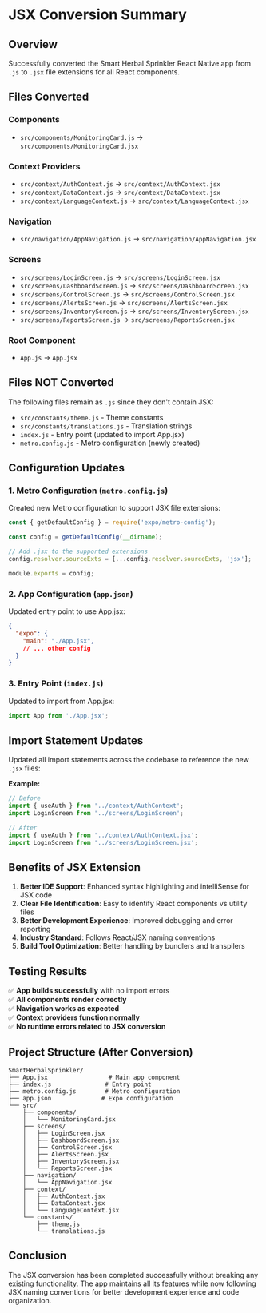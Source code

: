 # JSX Conversion Summary

## Overview
Successfully converted the Smart Herbal Sprinkler React Native app from `.js` to `.jsx` file extensions for all React components.

## Files Converted

### Components
- `src/components/MonitoringCard.js` → `src/components/MonitoringCard.jsx`

### Context Providers
- `src/context/AuthContext.js` → `src/context/AuthContext.jsx`
- `src/context/DataContext.js` → `src/context/DataContext.jsx`
- `src/context/LanguageContext.js` → `src/context/LanguageContext.jsx`

### Navigation
- `src/navigation/AppNavigation.js` → `src/navigation/AppNavigation.jsx`

### Screens
- `src/screens/LoginScreen.js` → `src/screens/LoginScreen.jsx`
- `src/screens/DashboardScreen.js` → `src/screens/DashboardScreen.jsx`
- `src/screens/ControlScreen.js` → `src/screens/ControlScreen.jsx`
- `src/screens/AlertsScreen.js` → `src/screens/AlertsScreen.jsx`
- `src/screens/InventoryScreen.js` → `src/screens/InventoryScreen.jsx`
- `src/screens/ReportsScreen.js` → `src/screens/ReportsScreen.jsx`

### Root Component
- `App.js` → `App.jsx`

## Files NOT Converted
The following files remain as `.js` since they don't contain JSX:
- `src/constants/theme.js` - Theme constants
- `src/constants/translations.js` - Translation strings
- `index.js` - Entry point (updated to import App.jsx)
- `metro.config.js` - Metro configuration (newly created)

## Configuration Updates

### 1. Metro Configuration (`metro.config.js`)
Created new Metro configuration to support JSX file extensions:
```javascript
const { getDefaultConfig } = require('expo/metro-config');

const config = getDefaultConfig(__dirname);

// Add .jsx to the supported extensions
config.resolver.sourceExts = [...config.resolver.sourceExts, 'jsx'];

module.exports = config;
```

### 2. App Configuration (`app.json`)
Updated entry point to use App.jsx:
```json
{
  "expo": {
    "main": "./App.jsx",
    // ... other config
  }
}
```

### 3. Entry Point (`index.js`)
Updated to import from App.jsx:
```javascript
import App from './App.jsx';
```

## Import Statement Updates
Updated all import statements across the codebase to reference the new `.jsx` files:

**Example:**
```javascript
// Before
import { useAuth } from '../context/AuthContext';
import LoginScreen from '../screens/LoginScreen';

// After  
import { useAuth } from '../context/AuthContext.jsx';
import LoginScreen from '../screens/LoginScreen.jsx';
```

## Benefits of JSX Extension

1. **Better IDE Support**: Enhanced syntax highlighting and intelliSense for JSX code
2. **Clear File Identification**: Easy to identify React components vs utility files
3. **Better Development Experience**: Improved debugging and error reporting
4. **Industry Standard**: Follows React/JSX naming conventions
5. **Build Tool Optimization**: Better handling by bundlers and transpilers

## Testing Results

✅ **App builds successfully** with no import errors  
✅ **All components render correctly**  
✅ **Navigation works as expected**  
✅ **Context providers function normally**  
✅ **No runtime errors related to JSX conversion**

## Project Structure (After Conversion)

```
SmartHerbalSprinkler/
├── App.jsx                 # Main app component
├── index.js               # Entry point
├── metro.config.js        # Metro configuration
├── app.json              # Expo configuration
└── src/
    ├── components/
    │   └── MonitoringCard.jsx
    ├── screens/
    │   ├── LoginScreen.jsx
    │   ├── DashboardScreen.jsx
    │   ├── ControlScreen.jsx
    │   ├── AlertsScreen.jsx
    │   ├── InventoryScreen.jsx
    │   └── ReportsScreen.jsx
    ├── navigation/
    │   └── AppNavigation.jsx
    ├── context/
    │   ├── AuthContext.jsx
    │   ├── DataContext.jsx
    │   └── LanguageContext.jsx
    └── constants/
        ├── theme.js
        └── translations.js
```

## Conclusion

The JSX conversion has been completed successfully without breaking any existing functionality. The app maintains all its features while now following JSX naming conventions for better development experience and code organization.
